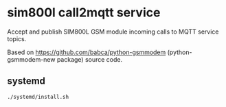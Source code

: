 # sim800l call2mqtt service
Accept and publish SIM800L GSM module incoming calls to MQTT service topics.

Based on https://github.com/babca/python-gsmmodem (python-gsmmodem-new package) source code.

## systemd

`./systemd/install.sh`